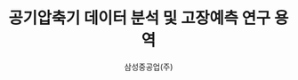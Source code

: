 ---
layout: page
title: 공기압축기 데이터 분석 및 고장예측 연구 용역
start_date: 2024-10-15 08:59:00-0400
end_date: 2022-11-30 08:59:00-0400
author: 삼성중공업(주)
description: 공기압축기 데이터 분석 및 고장예측 연구 용역
importance: 1
category: projects
inline: true
related_publications: false
---